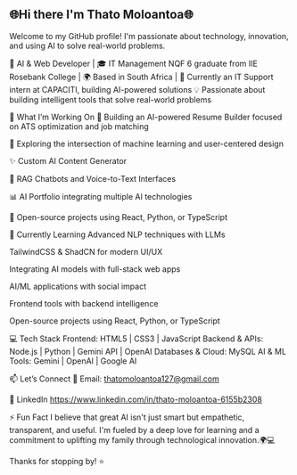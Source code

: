 ## 🌐Hi there I'm Thato Moloantoa🌐
Welcome to my GitHub profile! I'm passionate about technology, innovation, and using AI to solve real-world problems.

🚀 AI & Web Developer | 🎓 IT Management NQF 6 graduate from IIE Rosebank College | 🌍 Based in South Africa | 💼 Currently an IT Support intern at CAPACITI, building AI-powered solutions
💡 Passionate about building intelligent tools that solve real-world problems

💼 What I’m Working On
🔧 Building an AI-powered Resume Builder focused on ATS optimization and job matching

🤖 Exploring the intersection of machine learning and user-centered design

✨ Custom AI Content Generator

🤖 RAG Chatbots and Voice-to-Text Interfaces

📊 AI Portfolio integrating multiple AI technologies

🔧 Open-source projects using React, Python, or TypeScript

🌱 Currently Learning
Advanced NLP techniques with LLMs

TailwindCSS & ShadCN for modern UI/UX

Integrating AI models with full-stack web apps

AI/ML applications with social impact

Frontend tools with backend intelligence

Open-source projects using React, Python, or TypeScript

💻 Tech Stack
Frontend:
HTML5 | CSS3 | JavaScript
Backend & APIs:
Node.js | Python | Gemini API | OpenAI
Databases & Cloud:
MySQL
AI & ML Tools:
Gemini | OpenAI | Google AI

📫 Let’s Connect
📧 Email: thatomoloantoa127@gmail.com

💼 LinkedIn https://www.linkedin.com/in/thato-moloantoa-6155b2308


⚡ Fun Fact
I believe that great AI isn't just smart but empathetic, transparent, and useful. I'm fueled by a deep love for learning and a commitment to uplifting my family through technological innovation.🌍💻

Thanks for stopping by! ⭐

